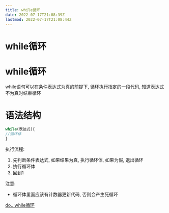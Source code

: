 ```yaml
---
title: while循环
date: 2022-07-17T21:08:39Z
lastmod: 2022-07-17T21:08:44Z
---
```


# while循环

# while循环

while语句可以在条件表达式为真的前提下, 循环执行指定的一段代码, 知道表达式不为真时结束循环

# 语法结构

```JavaScript
while(表达式){
//循环体
}
```

执行流程:

1. 先判断条件表达式, 如果结果为真, 执行循环体, 如果为假, 退出循环
2. 执行循环体
3. 回到1

注意:

* 循环体里面应该有计数器更新代码, 否则会产生死循环

[do...while循环](https://www.wolai.com/wLGDM8U2wnRy77qxrwPFDC)
